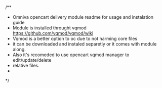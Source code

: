 /**
 * Omniva opencart delivery module readme for usage and instalation guide
 * Module is installed throught vqmod https://github.com/vqmod/vqmod/wiki
 * Vqmod is a better option to oc due to not harming core files 
 * it can be downloaded and instaled separetly or it comes with module along.
 * Also it's recomeded to use opencart vqmod manager to edit/update/delete 
 * relative files.
 * 
 */